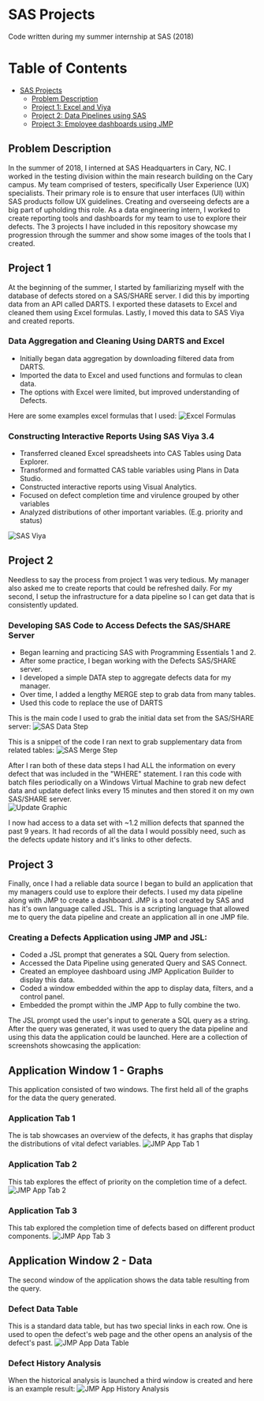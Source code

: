 # SAS Projects
Code written during my summer internship at SAS (2018)

Table of Contents
=================

   * [SAS Projects](#SAS-Projects)
       * [Problem Description](#problem-description)
       * [Project 1: Excel and Viya](#project-1)
       * [Project 2: Data Pipelines using SAS](#project-2)
       * [Project 3: Employee dashboards using JMP](#project-3)

## Problem Description

In the summer of 2018, I interned at SAS Headquarters in Cary, NC. I worked in the testing division within the main research building on the Cary campus. My team comprised of testers, specifically User Experience (UX) specialists. Their primary role is to ensure that user interfaces (UI) within SAS products follow UX guidelines. Creating and overseeing defects are a big part of upholding this role. As a data engineering intern, I worked to create reporting tools and dashboards for my team to use to explore their defects. The 3 projects I have included in this repository showcase my progression through the summer and show some images of the tools that I created.

## Project 1

At the beginning of the summer, I started by familiarizing myself with the database of defects stored on a SAS/SHARE server. I did this by importing data from an API called DARTS. I exported these datasets to Excel and cleaned them using Excel formulas. Lastly, I moved this data to SAS Viya and created reports.

### Data Aggregation and Cleaning Using DARTS and Excel
* Initially began data aggregation by downloading filtered data from DARTS.
* Imported the data to Excel and used functions and formulas to clean data.
* The options with Excel were limited, but improved understanding of Defects.

Here are some examples excel formulas that I used:
![Excel Formulas](https://i.imgur.com/nPBPKyg.png)

### Constructing Interactive Reports Using SAS Viya 3.4
* Transferred cleaned Excel spreadsheets into CAS Tables using Data Explorer.
* Transformed and formatted CAS table variables using Plans in Data Studio.
* Constructed interactive reports using Visual Analytics.
* Focused on defect completion time and virulence grouped by other variables
* Analyzed distributions of other important variables. (E.g. priority and status)

![SAS Viya](https://i.imgur.com/B1dMRKv.png)

## Project 2
Needless to say the process from project 1 was very tedious. My manager also asked me to create reports that could be refreshed daily. For my second, I setup the infrastructure for a data pipeline so I can get data that is consistently updated.

### Developing SAS Code to Access Defects the SAS/SHARE Server
* Began learning and practicing SAS with Programming Essentials 1 and 2.
* After some practice, I began working with the Defects SAS/SHARE server.
* I developed a simple DATA step to aggregate defects data for my manager.
* Over time, I added a lengthy MERGE step to grab data from many tables.
* Used this code to replace the use of DARTS

This is the main code I used to grab the initial data set from the SAS/SHARE server:
![SAS Data Step](https://i.imgur.com/QCoFRwm.png)

This is a snippet of the code I ran next to grab supplementary data from related tables:
![SAS Merge Step](https://i.imgur.com/95CIy5d.png)

After I ran both of these data steps I had ALL the information on every defect that was included in the "WHERE" statement. I ran this code with batch files periodically on a Windows Virtual Machine to grab new defect data and update defect links every 15 minutes and then stored it on my own SAS/SHARE server.  
![Update Graphic](https://i.imgur.com/huoLhVm.png)

I now had access to a data set with ~1.2 million defects that spanned the past 9 years. It had records of all the data I would possibly need, such as the defects update history and it's links to other defects. 

## Project 3
Finally, once I had a reliable data source I began to build an application that my managers could use to explore their defects. I used my data pipeline along with JMP to create a dashboard. JMP is a tool created by SAS and has it's own language called JSL. This is a scripting language that allowed me to query the data pipeline and create an application all in one JMP file.

### Creating a Defects Application using JMP and JSL:
* Coded a JSL prompt that generates a SQL Query from selection.
* Accessed the Data Pipeline using generated Query and SAS Connect.
* Created an employee dashboard using JMP Application Builder to display this data.
* Coded a window embedded within the app to display data, filters, and a control panel.
* Embedded the prompt within the JMP App to fully combine the two.


The JSL prompt used the user's input to generate a SQL query as a string. After the query was generated, it was used to query the data pipeline and using this data the application could be launched. 
Here are a collection of screenshots showcasing the application:

## Application Window 1 - Graphs
This application consisted of two windows. The first held all of the graphs for the data the query generated.
### Application Tab 1
The is tab showcases an overview of the defects, it has graphs that display the distributions of vital defect variables.
![JMP App Tab 1](https://i.imgur.com/54r59Xf.png)
### Application Tab 2
This tab explores the effect of priority on the completion time of a defect. 
![JMP App Tab 2](https://i.imgur.com/TAxJq9G.png)
### Application Tab 3
This tab explored the completion time of defects based on different product components.
![JMP App Tab 3](https://i.imgur.com/4rITTYN.png)

## Application Window 2 - Data
The second window of the application shows the data table resulting from the query.
### Defect Data Table
This is a standard data table, but has two special links in each row. One is used to open the defect's web page and the other opens an analysis of the defect's past.
![JMP App Data Table](https://i.imgur.com/yik7hdV.png)
### Defect History Analysis
When the historical analysis is launched a third window is created and here is an example result:
![JMP App History Analysis](https://i.imgur.com/5dxjMUw.png)




